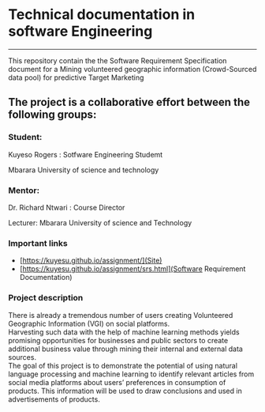 # Technical documentation in software Engineering
---
This repository contain the the Software Requirement Specification document for a Mining volunteered geographic information (Crowd-Sourced data pool) for predictive Target Marketing


## The project is a collaborative effort between the following groups:


### Student:
<p>Kuyeso Rogers : <span>Sotfware Engineering Studemt</span></p>
Mbarara University of science and technology

### Mentor:
<p>Dr. Richard Ntwari <span>: Course Director</span></p>
Lecturer: Mbarara University of science and Technology

### Important links

- [https://kuyesu.github.io/assignment/](Site)
- [https://kuyesu.github.io/assignment/srs.html](Software Requirement Documentation)


### Project description
There is already a tremendous number of users creating Volunteered Geographic Information (VGI) on social platforms.  
Harvesting such data with the help of machine learning methods yields promising opportunities for businesses and public sectors to create additional business value through mining their internal and external data sources.
<br>
The goal of this project is to demonstrate the potential of using natural language processing and machine learning to identify relevant articles from social media platforms about users’ preferences in consumption of products. This information will be used to draw conclusions and used in advertisements of products.
